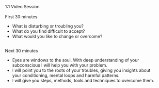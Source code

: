 <div class="w3-card w3-padding-24 paddingbottom32" id="session">
  <div class="w3-xxlarge">1:1 Video Session</div><br>
  <div class="w3-xlarge alignleft">First 30 minutes</div>
  <div class="w3-large">
    <ul>
      <li>What is disturbing or troubling you?</li>
      <li>What do you find difficult to accept?</li>
      <li>What would you like to change or overcome?</li>
    </ul>
  </div><br>
  <div class="w3-xlarge alignleft">Next 30 minutes</div>
  <div class="w3-large">
    <ul>
      <li>Eyes are windows to the soul. With deep understanding of your subconscious I will help you with your problem.</li>
      <li>I will point you to the roots of your troubles, giving you insights about your conditioning, mental loops and harmful patterns.</li>
      <li>I will give you steps, methods, tools and techniques to overcome them.</li>
    </ul>
  </div>
</div>
